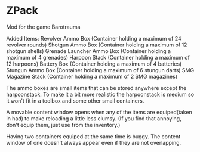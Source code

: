 # ZPack
Mod for the game Barotrauma

Added Items:
Revolver Ammo Box (Container holding a maximum of 24 revolver rounds)
Shotgun Ammo Box (Container holding a maximum of 12 shotgun shells)
Grenade Launcher Ammo Box (Container holding a maximum of 4 grenades)
Harpoon Stack (Container holding a maximum of 12 harpoons)
Battery Box (Container holding a maximum of 4 batteries)
Stungun Ammo Box (Container holding a maximum of 6 stungun darts)
SMG Magazine Stack (Container holding a maximum of 2 SMG magazines)

The ammo boxes are small items that can be stored anywhere except the harpoonstack.
To make it a bit more realistic the harpoonstack is medium so it won't fit in a toolbox and some other small containers.

A movable content window opens when any of the items are equiped(taken in had) to make reloading a little less clumsy. 
(If you find that annoying, don't equip them, just use from the inventory.)

Having two containers equiped at the same time is buggy. 
The content window of one doesn't always appear even if they are not overlapping.